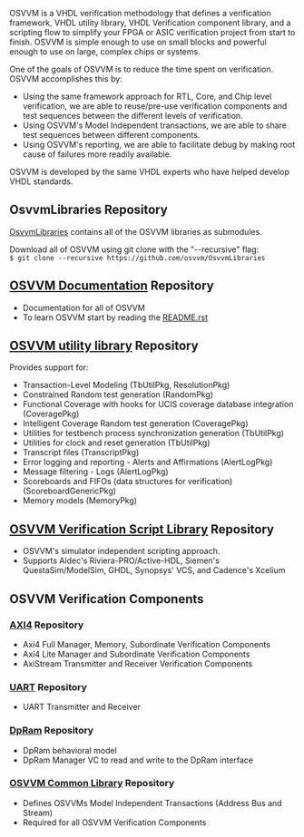 OSVVM is a VHDL verification methodology that defines a 
verification framework, VHDL utility library, 
VHDL Verification component library, and a scripting flow 
to simplify your FPGA or ASIC verification project from start to finish.
OSVVM is simple enough to use on small blocks and powerful enough to 
use on large, complex chips or systems.

One of the goals of OSVVM is to reduce the time spent on verification. 
OSVVM accomplishes this by: 
- Using the same framework approach for RTL, Core, and Chip level verification, 
we are able to reuse/pre-use verification components and test sequences between the different levels of verification.
- Using OSVVM's Model Independent transactions, we are able to share test sequences between different components.
- Using OSVVM's reporting, we are able to facilitate debug by making root cause of failures more readily available.

OSVVM is developed by the same VHDL experts who have helped develop VHDL standards.

## OsvvmLibraries Repository
[OsvvmLibraries](https://github.com/osvvm/OsvvmLibraries) 
contains all of the OSVVM libraries as submodules.   

Download all of OSVVM using git clone with the "--recursive" flag:  
        `$ git clone --recursive https://github.com/osvvm/OsvvmLibraries`

## [OSVVM Documentation](https://github.com/OSVVM/Documentation) Repository 
  - Documentation for all of OSVVM
  - To learn OSVVM start by reading the [README.rst](https://github.com/OSVVM/Documentation#readme)
## [OSVVM utility library](https://github.com/osvvm/osvvm) Repository
Provides support for: 
  - Transaction-Level Modeling (TbUtilPkg, ResolutionPkg)
  - Constrained Random test generation (RandomPkg)
  - Functional Coverage with hooks for UCIS coverage database integration (CoveragePkg)
  - Intelligent Coverage Random test generation  (CoveragePkg)
  - Utilities for testbench process synchronization generation (TbUtilPkg)
  - Utilities for clock and reset generation (TbUtilPkg)
  - Transcript files (TranscriptPkg)
  - Error logging and reporting - Alerts and Affirmations (AlertLogPkg)
  - Message filtering - Logs (AlertLogPkg)
  - Scoreboards and FIFOs (data structures for verification) (ScoreboardGenericPkg)
  - Memory models (MemoryPkg)
## [OSVVM Verification Script Library](https://github.com/osvvm/OSVVM-Scripts) Repository
  - OSVVM's simulator independent scripting approach.  
  - Supports Aldec's Riviera-PRO/Active-HDL, Siemen's QuestaSim/ModelSim, GHDL, Synopsys' VCS, and Cadence's Xcelium
## OSVVM Verification Components
### [AXI4](https://github.com/osvvm/AXI4) Repository 
  - Axi4 Full Manager, Memory, Subordinate Verification Components
  - Axi4 Lite Manager and Subordinate Verification Components
  - AxiStream Transmitter and Receiver Verification Components
### [UART](https://github.com/osvvm/UART) Repository 
  - UART Transmitter and Receiver
### [DpRam](https://github.com/osvvm/DpRam) Repository 
  - DpRam behavioral model 
  - DpRam Manager VC to read and write to the DpRam interface
### [OSVVM Common Library](https://github.com/osvvm/OSVVM-Common) Repository
  - Defines OSVVMs Model Independent Transactions (Address Bus and Stream)
  - Required for all OSVVM Verification Components
